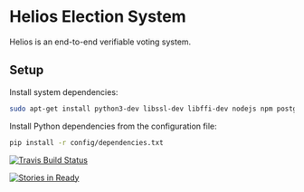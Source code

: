# Helios Election System

Helios is an end-to-end verifiable voting system.

## Setup

Install system dependencies:
```bash
sudo apt-get install python3-dev libssl-dev libffi-dev nodejs npm postgresql-server-dev-all
```

Install Python dependencies from the configuration file:
```bash
pip install -r config/dependencies.txt
```

[![Travis Build Status](https://travis-ci.org/benadida/helios-server.svg?branch=master)](https://travis-ci.org/benadida/helios-server)

[![Stories in Ready](https://badge.waffle.io/benadida/helios-server.png?label=ready&title=Ready)](https://waffle.io/benadida/helios-server)